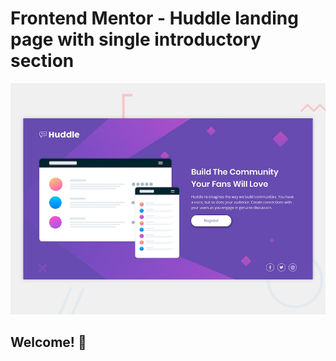 # Frontend Mentor - Huddle landing page with single introductory section

![Design preview for the Huddle landing page with single introductory section](preview.jpg)

## Welcome! 👋
